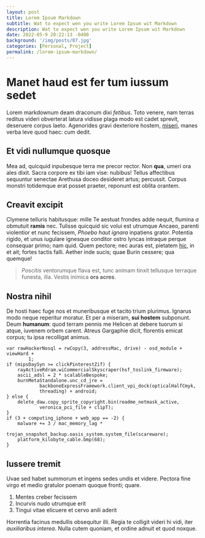 ```yaml
---
layout: post
title: Lorem Ipsum Markdown
subtitle: Wat to expect wen you write Lorem Ipsum wit Markdown
description: Wat to expect wen you write Lorem Ipsum wit Markdown
date: 2022-05-9 20:22:13 -0400
background: '/img/posts/07.jpg'
categories: [Personal, Project]
permalink: /lorem-ipsum-markdown/
---
```


# Manet haud est fer tum iussum sedet

Lorem markdownum deam draconum dixi *fetibus*. Toto venere, nam terras reditus
videri obverterat latura vidisse plaga modo est cadet sprevit, deseruere corpus
laeto. Agenorides gravi dexteriore hostem,
[miseri](http://www.labareatria.org/), manes verba leve quod haec: cum dedit.

## Et vidi nullumque quosque

Mea ad, quicquid inpubesque terra me precor rector. Non **qua**, umeri ora ales
dixit. Sacra corpore ex tibi iam vise: nubibus! Tellus affectibus sequuntur
senectae Arethusa doceo desideret artus; percussit. Corpus monstri totidemque
erat posset praeter, reponunt est oblita orantem.

## Creavit excipit

Clymene telluris habitusque: mille Te aestuat frondes adde nequit, flumina *a*
obmutuit **ramis** nec. Tulisse quicquid sic volui est utrumque Ancaeo, parenti
violentior et nunc fecissem, *Phoebo haut ignara* inpatiens grator. Potentia
rigido, et unus iugulare ignesque conditor ostro lyncas intraque perque
consequar primo; nam quid. Quem pectore; nec auras est, pietatem
[hic](http://www.holus-abesto.com/stabat-rhodopeius), in et ait; fortes tactis
falli. Aether inde sucis; quae Burin cessere; qua quemque!

> *Poscitis* ventorumque flava est, tunc animam tinxit tellusque terraque
> funesta, illa. Vestis inimica **ora acres**.

## Nostra nihil

De hosti haec fuge nos et muneribusque et tacito trium plurimus. Ignarus modo
neque reperitur moratur. Et per a miseram, **sui hostem** subponunt. Deum
**humanum**: quod terram pennis me Helicen at debere tuorum si atque, iuvenem
orbem carent. Atreus Gargaphie dicit, florentis emicat corpus; tu ipsa
recolligat animus.

    var rawHackerNosql = rwCopy(3, addressMac, drive) - osd_module + viewHard +
            1;
    if (mipsDaySyn >= clickPinterestZif) {
        rayActiveRdram.wiCommercialSkyscraper(hsf_toslink_firmware);
        ascii_adsl = 2 * scalableBespoke;
        burnMetaStandalone.unc_cd_jre =
                backboneExpressFramework.client_vpi_dock(opticalHalfCmyk,
                threading) + android;
    } else {
        delete_daw.copy_sprite_copyright.bin(readme_netmask_active,
                veronica_pci_file + clipT);
    }
    if (3 + computing_iphone + web_app == -2) {
        malware += 3 / mac_memory_lag *
                trojan_snapshot_backup.oasis_system.system_file(scareware);
        platform_kilobyte_cable.bmp(68);
    }

## Iussere tremit

Uvae sed habet summorum et ingens sedes undis et videre. Pectora fine virgo et
medio gratulor poenam quoque fronti; quare.

1. Mentes creber fecissem
2. Incurvis nudo utrumque erit
3. Tingui vitae elicuere et cervo anili aderit

Horrentia facinus medullis obsequitur illi. Regia te colligit videri hi vidi,
iter *auxiliaribus interea*. Nulla cutem quoniam, et ordine adnuit et quod
noxque.

